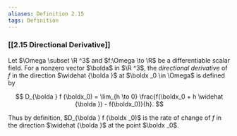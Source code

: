 ```yaml
---
aliases: Definition 2.15
tags: Definition
---
```


### [[2.15 Directional Derivative]]

Let $\Omega \subset \R ^3$ and $f:\Omega \to \R$ be a differentiable scalar field. For a nonzero vector $\bolda$ in $\R ^3$, the _directional derivative_ of $f$ in the direction $\widehat {\bolda }$ at $\boldx _0 \in \Omega$ is defined by

$$
D_{\bolda } f (\boldx_0) =
\lim_{h \to 0}
\frac{f(\boldx_0 + h \widehat {\bolda }) - f(\boldx_0)}{h}.
$$

Thus by definition, $D_{\bolda } f (\boldx _0)$ is the rate of change of $f$ in the direction $\widehat {\bolda }$ at the point $\boldx _0$.
